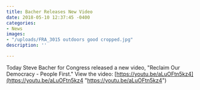 ```yaml
---
title: Bacher Releases New Video
date: 2018-05-10 12:37:45 -0400
categories:
- News
images:
- "/uploads/FRA_3015 outdoors good cropped.jpg"
description: ''

---
```

Today Steve Bacher for Congress released a new video, "Reclaim Our Democracy - People First."  View the video: [https://youtu.be/aLuOFtn5kz4](https://youtu.be/aLuOFtn5kz4 "https://youtu.be/aLuOFtn5kz4")
